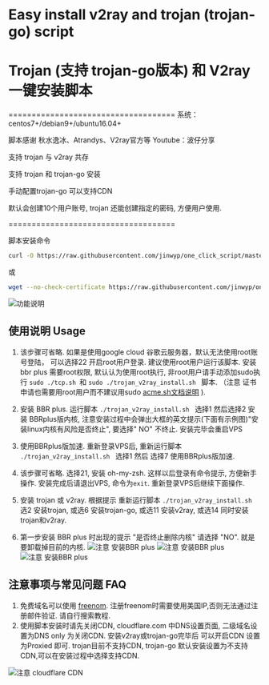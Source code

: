 # Easy install v2ray and trojan (trojan-go) script

# Trojan (支持 trojan-go版本) 和 V2ray 一键安装脚本 

====================================
系统：centos7+/debian9+/ubuntu16.04+

脚本感谢 秋水逸冰、Atrandys、V2ray官方等 Youtube：波仔分享

支持 trojan 与 v2ray 共存

支持 trojan 和 trojan-go 安装

手动配置trojan-go 可以支持CDN

默认会创建10个用户账号, trojan 还能创建指定的密码, 方便用户使用.


====================================

脚本安装命令

```bash
curl -O https://raw.githubusercontent.com/jinwyp/one_click_script/master/trojan_v2ray_install.sh && chmod +x trojan_v2ray_install.sh && ./trojan_v2ray_install.sh

```

或

```bash
wget --no-check-certificate https://raw.githubusercontent.com/jinwyp/one_click_script/master/trojan_v2ray_install.sh && chmod +x trojan_v2ray_install.sh && ./trojan_v2ray_install.sh

```




![功能说明](https://github.com/jinwyp/one_click_script/blob/master/docs/readme.png?raw=true)


## 使用说明 Usage 


1. 该步骤可省略. 如果是使用google cloud 谷歌云服务器，默认无法使用root账号登陆， 可以选择22 开启root用户登录. 建议使用root用户运行该脚本. 安装bbr plus 需要root权限, 默认认为使用root执行, 非root用户请手动添加sudo执行 ```sudo ./tcp.sh ```和 ```sudo ./trojan_v2ray_install.sh ``` 脚本. （注意 证书申请也需要用root用户而不建议用sudo  [acme.sh文档说明](https://github.com/acmesh-official/acme.sh/wiki/sudo)  ).
2. 安装 BBR plus. 运行脚本 ```./trojan_v2ray_install.sh ``` 选择1 然后选择2 安装 BBRplus版内核, 注意安装过程中会弹出大框的英文提示(下面有示例图)"安装linux内核有风险是否终止", 要选择" NO" 不终止. 安装完毕会重启VPS
3. 使用BBRplus版加速. 重新登录VPS后, 重新运行脚本 ```./trojan_v2ray_install.sh ```  选择1 然后 选择7 使用BBRplus版加速. 
4. 该步骤可省略. 选择21, 安装 oh-my-zsh. 这样以后登录有命令提示, 方便新手操作. 安装完成后请退出VPS, 命令为```exit```.  重新登录VPS后继续下面操作. 
5. 安装 trojan 或 v2ray. 根据提示 重新运行脚本 ```./trojan_v2ray_install.sh ```  选2 安装trojan, 或选6 安装trojan-go, 或选11 安装v2ray, 或选14 同时安装trojan和v2ray.


6. 第一步安装 BBR plus 时出现的提示 "是否终止删除内核" 请选择 "NO". 就是要卸载掉目前的内核. 
![注意 安装BBR plus](https://github.com/jinwyp/one_click_script/blob/master/docs/debian.jpg?raw=true)
![注意 安装BBR plus](https://github.com/jinwyp/one_click_script/blob/master/docs/kernel.png?raw=true)
![注意 安装BBR plus](https://github.com/jinwyp/one_click_script/blob/master/docs/ubuntu.png?raw=true)


## 注意事项与常见问题 FAQ 

1. 免费域名可以使用 [freenom](https://www.freenom.com/zh/index.html?lang=zh). 注册freenom时需要使用美国IP,否则无法通过注册邮件验证. 请自行搜索教程.
2. 使用脚本安装时请先关闭CDN, cloudflare.com 中DNS设置页面, 二级域名设置为DNS only 为关闭CDN. 安装v2ray或trojan-go完毕后 可以开启CDN 设置为Proxied 即可. trojan目前不支持CDN, trojan-go 默认安装设置为不支持CDN,可以在安装过程中选择支持CDN.

![注意 cloudflare CDN](https://github.com/jinwyp/one_click_script/blob/master/docs/cloudflare1.jpg?raw=true)

